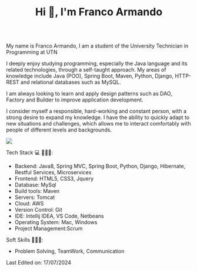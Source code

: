 <p align="center"><h1 align="center">Hi 👋, I'm Franco Armando</h1>
     <br>
    <br>

My name is Franco Armando, I am a student of the University Technician in Programming at UTN 

I deeply enjoy studying programming, especially the Java language and its related technologies, through a self-taught approach. My areas of knowledge include Java (POO), Spring Boot, Maven, Python, Django, HTTP-REST and relational databases such as MySQL.

I am always looking to learn and apply design patterns such as DAO, Factory and Builder to improve application development.

I consider myself a responsible, hard-working and constant person, with a strong desire to expand my knowledge. I have the ability to quickly adapt to new situations and challenges, which allows me to interact comfortably with people of different levels and backgrounds.

<p align="left">
  <a href="https://skillicons.dev">
    <img src="https://skillicons.dev/icons?i=java,spring,maven,python,django,html,css,mysql" />
  </a>
</p>

Tech Stack 💻 👨🏻‍💻:

- Backend: Java8, Spring MVC, Spring Boot, Python, Django, Hibernate, Restful Services, Microservices
- Frontend: HTML5, CSS3, Jquery
- Database: MySql
- Build tools: Maven
- Servers: Tomcat
- Cloud: AWS
- Version Control: Git
- IDE: Intellij IDEA, VS Code, Netbeans
- Operating System: Mac, Windows
- Project Management:Scrum

Soft Skills 👨🏻‍💻:

- Problem Solving, TeamWork, Communication 

Last Edited on: 17/07/2024
